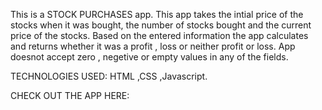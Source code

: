 This is a STOCK PURCHASES app.
This app takes the intial price of the stocks when it was bought, the number of stocks bought and the current price of the stocks.
Based on the entered information the app calculates and returns whether it was a profit , loss or neither profit or loss.
App doesnot accept zero , negetive or empty values in any of the fields.

TECHNOLOGIES USED:
HTML ,CSS ,Javascript.

CHECK OUT THE APP HERE:
